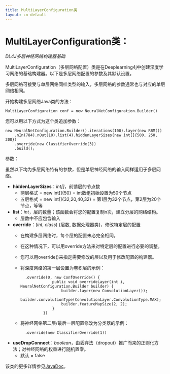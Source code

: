 ```yaml
---
title: MultiLayerConfiguration类
layout: cn-default
---
```


# MultiLayerConfiguration类：
*DL4J多层神经网络构建器基础*

MultiLayerConfiguration（多层网络配置）类是在Deeplearning4j中创建深度学习网络的基础构建器。以下是多层网络配置的参数及其默认设置。

多层网络可接受与单层网络同样类型的输入，多层网络的参数通常也与对应的单层网络相同。

开始构建多层网络Java类的方法：

    MultiLayerConfiguration conf = new NeuralNetConfiguration.Builder()

您可以用以下方式为这个类追加参数：

    new NeuralNetConfiguration.Builder().iterations(100).layer(new RBM())
        .nIn(784).nOut(10).list(4).hiddenLayerSizes(new int[]{500, 250, 200})
        .override(new ClassifierOverride(3))
        .build();

参数：

虽然以下均为多层网络特有的参数，但是单层神经网络的输入同样适用于多层网络。

- **hiddenLayerSizes**：*int[]*，前馈层的节点数
   - 两层格式 = new int[]{50} = int数组初始设置为50个节点
   - 五层格式 = new int[]{32,20,40,32} = 第1层为32个节点，第2层为20个节点，等等
- **list**：*int*，层的数量；该函数会将您的配置复制n次，建立分层的网络结构。
    - 层数中不应包含输入
- **override**：(*int*, *class*) {层数, 数据处理器类}，修改特定层的配置
    - 在构建多层网络时，每个层的配置未必完全相同。
    - 在这种情况下，可以用override方法来对特定层的配置进行必要的调整。
    - 您可以用override()来指定需要修改的层以及用于修改配置的构建器。
    - 将深度网络的第一层设置为卷积层的示例：

            .override(0, new ConfOverride() {
                        public void overrideLayer(int i, NeuralNetConfiguration.Builder builder) {
                            builder.layer(new ConvolutionLayer());
                            builder.convolutionType(ConvolutionLayer.ConvolutionType.MAX);
                            builder.featureMapSize(2, 2);
                        }
                    })

    - 将神经网络第二层/最后一层配置修改为分类器的示例：

            .override(new ClassifierOverride(1))

- **useDropConnect**：*boolean*，由丢弃法（dropout）推广而来的正则化方法；对神经网络的权重进行随机置零。
    - 默认 = false

该类的更多详情参见[JavaDoc](http://deeplearning4j.org/doc/)。
